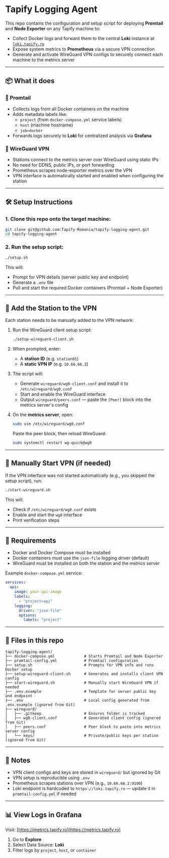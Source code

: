 # Tapify Logging Agent

This repo contains the configuration and setup script for deploying **Promtail** and **Node Exporter** on any Tapify machine to:

- Collect Docker logs and forward them to the central **Loki** instance at [`loki.tapify.ro`](https://loki.tapify.ro)
- Expose system metrics to **Prometheus** via a secure VPN connection
- Generate and activate WireGuard VPN configs to securely connect each machine to the metrics server

---

## 📦 What it does

### 🔧 Promtail
- Collects logs from all Docker containers on the machine
- Adds metadata labels like:
  - `project` (from `docker-compose.yml` service labels)
  - `host` (machine hostname)
  - `job=docker`
- Forwards logs securely to **Loki** for centralized analysis via **Grafana**

### 🔐 WireGuard VPN
- Stations connect to the metrics server over WireGuard using static IPs
- No need for DDNS, public IPs, or port forwarding
- Prometheus scrapes node-exporter metrics over the VPN
- VPN interface is automatically started and enabled when configuring the station

---

## 🛠 Setup Instructions

### 1. Clone this repo onto the target machine:

```bash
git clone git@github.com:Tapify-Romania/tapify-logging-agent.git
cd tapify-logging-agent
```

### 2. Run the setup script:

```bash
./setup.sh
```

This will:
- Prompt for VPN details (server public key and endpoint)
- Generate a `.env` file
- Pull and start the required Docker containers (Promtail + Node Exporter)

---

## 🔧 Add the Station to the VPN

Each station needs to be manually added to the VPN network:

1. Run the WireGuard client setup script:

    ```bash
    ./setup-wireguard-client.sh
    ```

2. When prompted, enter:
    - A **station ID** (e.g. `station01`)
    - A **static VPN IP** (e.g. `10.66.66.2`)

3. The script will:
    - Generate `wireguard/wg0-client.conf` and install it to `/etc/wireguard/wg0.conf`
    - Start and enable the WireGuard interface
    - Output `wireguard/peers.conf` — paste the `[Peer]` block into the metrics server's config

4. On the **metrics server**, open:

    ```bash
    sudo vim /etc/wireguard/wg0.conf
    ```

    Paste the peer block, then reload WireGuard:

    ```bash
    sudo systemctl restart wg-quick@wg0
    ```

---

## 🔄 Manually Start VPN (if needed)

If the VPN interface was not started automatically (e.g., you skipped the setup script), run:

```bash
./start-wireguard.sh
```

This will:
- Check if `/etc/wireguard/wg0.conf` exists
- Enable and start the `wg0` interface
- Print verification steps

---

## 🐳 Requirements

- Docker and Docker Compose must be installed
- Docker containers must use the `json-file` logging driver (default)
- WireGuard must be installed on both the station and the metrics server

Example `docker-compose.yml` service:

```yaml
services:
  api:
    image: your-api-image
    labels:
      - "project=api"
    logging:
      driver: "json-file"
      options:
        labels: "project"
```

---

## 📁 Files in this repo

```
tapify-logging-agent/
├── docker-compose.yml             # Starts Promtail and Node Exporter
├── promtail-config.yml            # Promtail configuration
├── setup.sh                       # Prompts for VPN info and runs Docker setup
├── setup-wireguard-client.sh      # Generates and installs client VPN config
├── start-wireguard.sh             # Manually start WireGuard VPN if needed
├── .env.example                   # Template for server public key and endpoint
├── .env                           # Local config generated from .env.example (ignored from Git)
├── wireguard/
│   ├── .gitkeep                   # Ensures folder is tracked
│   ├── wg0-client.conf            # Generated client config (ignored from Git)
│   ├── peers.conf                 # Peer block to paste into metrics server config
│   └── keys/                      # Private/public keys per station (ignored from Git)
```

---

## 📍 Notes

- VPN client configs and keys are stored in `wireguard/` but ignored by Git
- VPN setup is reproducible using `.env`
- Prometheus scrapes stations over VPN (e.g., `10.66.66.2:9100`)
- Loki endpoint is hardcoded to `https://loki.tapify.ro` — update it in `promtail-config.yml` if needed

---

## 📊 View Logs in Grafana

Visit: [https://metrics.tapify.ro](https://metrics.tapify.ro)

1. Go to **Explore**
2. Select Data Source: **Loki**
3. Filter logs by `project`, `host`, or `container`

